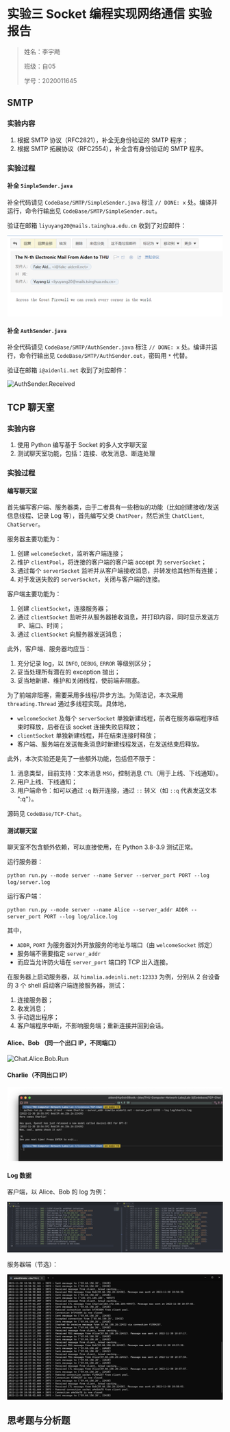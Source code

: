 # 实验三 Socket 编程实现网络通信 实验报告

> 姓名：李宇飏
>
> 班级：自05
>
> 学号：2020011645

## SMTP

### 实验内容

1. 根据 SMTP 协议（RFC2821），补全无身份验证的 SMTP 程序；
2. 根据 SMTP 拓展协议（RFC2554），补全含有身份验证的 SMTP 程序。

### 实验过程

#### 补全 `SimpleSender.java`

补全代码请见 `CodeBase/SMTP/SimpleSender.java` 标注 `// DONE: x` 处。编译并运行，命令行输出见 `CodeBase/SMTP/SimpleSender.out`。

验证在邮箱 `liyuyang20@mails.tainghua.edu.cn` 收到了对应邮件：

![SimpleSender.Received](assets\SimpleSender.Received.png)

#### 补全 `AuthSender.java`

补全代码请见 `CodeBase/SMTP/AuthSender.java` 标注 `// DONE: x` 处。编译并运行，命令行输出见 `CodeBase/SMTP/AuthSender.out`，密码用 `*` 代替。

验证在邮箱 `i@aidenli.net` 收到了对应邮件：

![AuthSender.Received](assets\AuthSender.Received.png)

## TCP 聊天室

### 实验内容

1. 使用 Python 编写基于 Socket 的多人文字聊天室
2. 测试聊天室功能，包括：连接、收发消息、断连处理

### 实验过程

#### 编写聊天室

首先编写客户端、服务器类，由于二者具有一些相似的功能（比如创建接收/发送信息线程、记录 Log 等），首先编写父类 `ChatPeer`，然后派生 `ChatClient`, `ChatServer`。

服务器主要功能为：

1. 创建 `welcomeSocket`，监听客户端连接；
2. 维护 `clientPool`，将连接的客户端的客户端 accept 为 `serverSocket`；
3. 通过每个 `serverSocket` 监听并从客户端接收消息，并转发给其他所有连接；
4. 对于发送失败的 `serverSocket`，关闭与客户端的连接。

客户端主要功能为：

1. 创建 `clientSocket`，连接服务器；
2. 通过 `clientSocket` 监听并从服务器接收消息，并打印内容，同时显示发送方 IP、端口、时间；
3. 通过 `clientSocket` 向服务器发送消息；

此外，客户端、服务器均应当：

1. 充分记录 log，以 `INFO`, `DEBUG`, `ERROR` 等级别区分；
2. 妥当处理所有潜在的 exception 抛出；
3. 妥当地新建、维护和关闭线程，使前端非阻塞。

为了前端非阻塞，需要采用多线程/异步方法。为简洁记，本次采用 `threading.Thread` 通过多线程实现。具体地，

- `welcomeSocket` 及每个 `serverSocket` 单独新建线程，前者在服务器端程序结束时释放，后者在该 socket 连接失败后释放；
- `clientSocket` 单独新建线程，并在结束连接时释放；
- 客户端、服务端在发送每条消息时新建线程发送，在发送结束后释放。

此外，本次实验还是先了一些额外功能，包括但不限于：

1. 消息类型，目前支持：文本消息 `MSG`，控制消息 `CTL`（用于上线、下线通知）。
2. 用户上线、下线通知；
3. 用户端命令：如可以通过 `:q` 断开连接，通过 `::` 转义（如 `::q` 代表发送文本 ":q"）。

源码见 `CodeBase/TCP-Chat`。

#### 测试聊天室

聊天室不包含额外依赖，可以直接使用，在 Python 3.8-3.9 测试正常。

运行服务器：

```shell
python run.py --mode server --name Server --server_port PORT --log log/server.log
```

运行客户端：

```shell
python run.py --mode server --name Alice --server_addr ADDR --server_port PORT --log log/alice.log
```

其中，

- `ADDR`, `PORT` 为服务器对外开放服务的地址与端口（由 `welcomeSocket` 绑定）
- 服务端不需要指定 `server_addr`
- 而应当允许防火墙在 `server_port` 端口的 TCP 出入连接。

在服务器上启动服务器，以 `himalia.adeinli.net:12333` 为例，分别从 2 台设备的 3 个 shell 启动客户端连接服务器，测试：

1. 连接服务器；
2. 收发消息；
3. 手动退出程序；
4. 客户端程序中断，不影响服务端；重新连接并回到会话。

#### Alice、Bob （同一个出口 IP，不同端口）

![Chat.Alice.Bob.Run](assets\Chat.Alice.Bob.Run.png)

#### Charlie（不同出口 IP）

![TCP.Charlie.Msg](assets\TCP.Charlie.Msg.png)

#### Log 数据

客户端，以 Alice、Bob 的 log 为例：

![Chat.Alice.Bob.Log](assets\Chat.Alice.Bob.Log.png)

服务器端（节选）：

![image-20221130031115853](assets\Chat.Server.Log.png)

## 思考题与分析题

